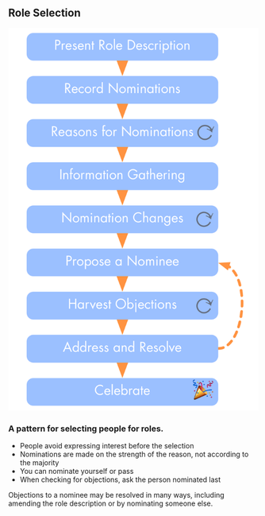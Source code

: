 ## Role Selection

![right,fit](img/people-and-roles/selection.png)

### A pattern for selecting people for roles.

* People avoid expressing interest before the selection
* Nominations are made on the strength of the reason, not according to the majority
* You can nominate yourself or pass
* When checking for objections, ask the person nominated last

Objections to a nominee may be resolved in many ways, including amending the role description or by nominating someone else.
